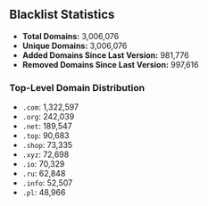 ## Blacklist Statistics

- **Total Domains:** 3,006,076
- **Unique Domains:** 3,006,076
- **Added Domains Since Last Version:** 981,776
- **Removed Domains Since Last Version:** 997,616

### Top-Level Domain Distribution

-  `.com`: 1,322,597
-  `.org`: 242,039
-  `.net`: 189,547
-  `.top`: 90,683
-  `.shop`: 73,335
-  `.xyz`: 72,698
-  `.io`: 70,329
-  `.ru`: 62,848
-  `.info`: 52,507
-  `.pl`: 48,966
